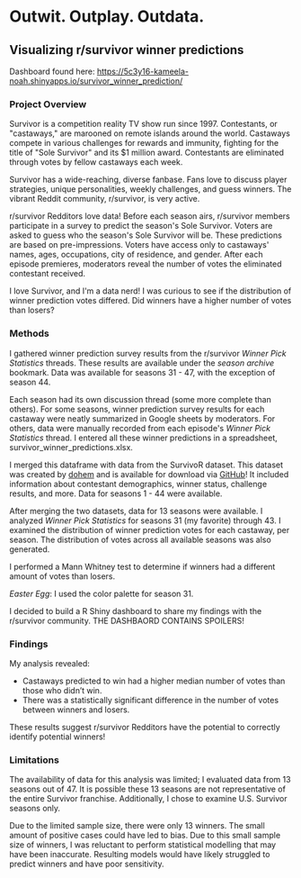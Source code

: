# Outwit. Outplay. Outdata.

## Visualizing r/survivor winner predictions
Dashboard found here: https://5c3y16-kameela-noah.shinyapps.io/survivor_winner_prediction/

### Project Overview

Survivor is a competition reality TV show run since 1997. Contestants,
or "castaways," are marooned on remote islands around the world.
Castaways compete in various challenges for rewards and immunity, fighting
for the title of "Sole Survivor" and its $1 million award. Contestants are
eliminated through votes by fellow castaways each week.

Survivor has a wide-reaching, diverse fanbase. Fans love to discuss
player strategies, unique personalities, weekly challenges, and guess
winners. The vibrant Reddit community, r/survivor, is very active.

r/survivor Redditors love data! Before each season airs, r/survivor
members participate in a survey to predict the season's Sole Survivor.
Voters are asked to guess who the season's Sole Survivor will be.
These predictions are based on pre-impressions. Voters have access only
to castaways' names, ages, occupations, city of residence, and gender. After
each episode premieres, moderators reveal the number of votes the
eliminated contestant received.

I love Survivor, and I'm a data nerd! I was curious to see if the
distribution of winner prediction votes differed. Did winners have
a higher number of votes than losers?

### Methods

I gathered winner prediction survey results from the r/survivor *Winner
Pick Statistics* threads. These results are available under the *season
archive* bookmark. Data was available for seasons 31 - 47, with the 
exception of season 44.

Each season had its own discussion thread (some more complete than
others). For some seasons, winner prediction survey results for each
castaway were neatly summarized in Google sheets by moderators. For others, 
data were manually recorded from each episode's *Winner Pick Statistics* 
thread. I entered all these winner predictions in a spreadsheet,
survivor_winner_predictions.xlsx.

I merged this dataframe with data from the SurvivoR dataset. This dataset was
created by [dohem](https://github.com/doehm) and is available for
download via [GitHub](https://github.com/doehm/survivoR)! It included
information about contestant demographics, winner status, challenge
results, and more. Data for seasons 1 - 44 were available.

After merging the two datasets, data for 13 seasons were available. I
analyzed *Winner Pick Statistics* for seasons 31 (my favorite) through
43. I examined the distribution of winner prediction votes for each
castaway, per season. The distribution of votes across all available
seasons was also generated.

I performed a Mann Whitney test to determine if winners had a different
amount of votes than losers.

*Easter Egg*: I used the color palette for season 31. 

I decided to build a R Shiny dashboard to share my findings with the
r/survivor community. THE DASHBAORD CONTAINS SPOILERS!

### Findings

My analysis revealed:

- Castaways predicted to win had a higher median number of votes than those who didn’t win.
- There was a statistically significant difference in the number of votes between winners and losers.

These results suggest r/survivor Redditors have the potential to correctly identify potential winners!

### Limitations

The availability of data for this analysis was limited; I evaluated data
from 13 seasons out of 47. It is possible these 13 seasons are not
representative of the entire Survivor franchise. Additionally, I chose
to examine U.S. Survivor seasons only.

Due to the limited sample size, there were only 13 winners. The small
amount of positive cases could have led to bias. Due to this small
sample size of winners, I was reluctant to perform statistical modelling
that may have been inaccurate. Resulting models would have likely
struggled to predict winners and have poor sensitivity.
